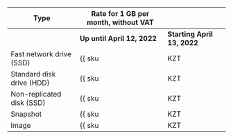 | Type | Rate for 1 GB per month, without VAT | |
| ---  | --- | --- |
| | **Up until April 12, 2022** | **Starting April 13, 2022** |
| Fast network drive (SSD) | {{ sku|KZT|nbs.network-nvme.allocated|month|string }} | ₸59.55 |
| Standard disk drive (HDD) | {{ sku|KZT|nbs.network-hdd.allocated|month|string }} | ₸14.60 |
| Non-replicated disk (SSD) | {{ sku|KZT|nbs.network-ssd-nonreplicated.allocated|month|string }} | ₸44.00 |
| Snapshot | {{ sku|KZT|compute.snapshot|month|string }} | ₸15.60 |
| Image | {{ sku|KZT|compute.image|month|string }} | ₸15.60 |